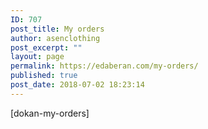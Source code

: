 ```yaml
---
ID: 707
post_title: My orders
author: asenclothing
post_excerpt: ""
layout: page
permalink: https://edaberan.com/my-orders/
published: true
post_date: 2018-07-02 18:23:14
---
```

[dokan-my-orders]